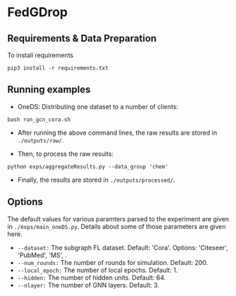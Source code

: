 # FedGDrop



## Requirements & Data Preparation
To install requirements
```
pip3 install -r requirements.txt
```

## Running examples
* OneDS: Distributing one dataset to a number of clients:

```
bash run_gcn_cora.sh
```

* After running the above command lines, the raw results are stored in ```./outputs/raw/```.

* Then, to process the raw results:
```
python exps/aggregateResults.py --data_group 'chem'
```

* Finally, the results are stored in ```./outputs/processed/```.

## Options
The default values for various paramters parsed to the experiment are given in ```./exps/main_oneDS.py```. Details about some of those parameters are given here.
* ```--dataset:```  The subgraph FL dataset. Default: 'Cora'. Options: 'Citeseer', 'PubMed', 'MS', .
* ```--num_rounds:``` The number of rounds for simulation. Default: 200.
* ```--local_epoch:``` The number of local epochs. Default: 1.
* ```--hidden:``` The number of hidden units. Default: 64.
* ```--nlayer:``` The number of GNN layers. Default: 3.
